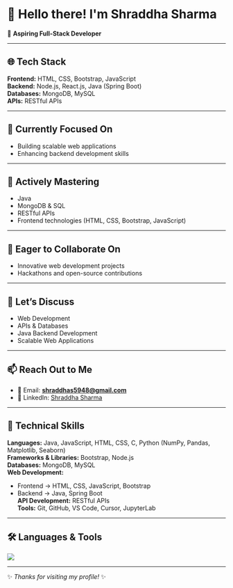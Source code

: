 # 👋 Hello there! I'm Shraddha Sharma  

🚀 **Aspiring Full-Stack Developer**  

---

## 🌐 Tech Stack  

**Frontend:** HTML, CSS, Bootstrap, JavaScript  
**Backend:** Node.js, React.js, Java (Spring Boot)  
**Databases:** MongoDB, MySQL  
**APIs:** RESTful APIs  

---

## 🔭 Currently Focused On  
- Building scalable web applications  
- Enhancing backend development skills  

---

## 🌱 Actively Mastering  
- Java  
- MongoDB & SQL  
- RESTful APIs  
- Frontend technologies (HTML, CSS, Bootstrap, JavaScript)  

---

## 👯 Eager to Collaborate On  
- Innovative web development projects  
- Hackathons and open-source contributions  

---

## 💬 Let’s Discuss  
- Web Development  
- APIs & Databases  
- Java Backend Development  
- Scalable Web Applications  

---

## 📫 Reach Out to Me  
- 📧 Email: **shraddhas5948@gmail.com**  
- 🔗 LinkedIn: [Shraddha Sharma](https://www.linkedin.com/in/shraddhaa-sharmaa)  

---

## 🔧 Technical Skills  

**Languages:** Java, JavaScript, HTML, CSS, C, Python (NumPy, Pandas, Matplotlib, Seaborn)  
**Frameworks & Libraries:** Bootstrap, Node.js  
**Databases:** MongoDB, MySQL  
**Web Development:**  
- Frontend → HTML, CSS, JavaScript, Bootstrap  
- Backend → Java, Spring Boot  
**API Development:** RESTful APIs  
**Tools:** Git, GitHub, VS Code, Cursor, JupyterLab  

---

## 🛠️ Languages & Tools  

<p>
  <img src="https://skillicons.dev/icons?i=java,js,html,css,bootstrap,nodejs,react,mongodb,mysql,git,github,vscode,python,c,cpp" />
</p>

---

✨ *Thanks for visiting my profile!* ✨
